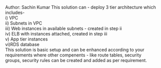Author: Sachin Kumar
This solution can - deploy 3 tier architecture which includes- </br>
  i) VPC </br>
  ii) Subnets in VPC </br>
  iii) Web instances in available subnets - created in step ii </br>
  iv) ELB with instances attached, created in step iii </br>
  v) App tier instances </br>
  vi)RDS database </br>
This solution is basic setup and can be enhanced according to your requirements where other compenents - like route tables, security </br> groups, security rules can be created and added as per requirement.
